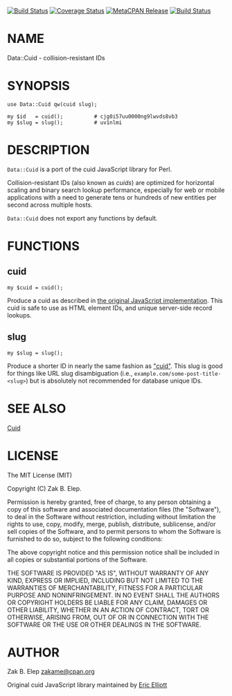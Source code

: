 [![Build Status](https://travis-ci.org/zakame/Data-Cuid.svg?branch=master)](https://travis-ci.org/zakame/Data-Cuid) [![Coverage Status](https://img.shields.io/coveralls/zakame/Data-Cuid/master.svg?style=flat)](https://coveralls.io/r/zakame/Data-Cuid?branch=master) [![MetaCPAN Release](https://badge.fury.io/pl/Data-Cuid.svg)](https://metacpan.org/release/Data-Cuid) [![Build Status](https://img.shields.io/appveyor/ci/zakame/Data-Cuid/master.svg?logo=appveyor)](https://ci.appveyor.com/project/zakame/Data-Cuid/branch/master)
# NAME

Data::Cuid - collision-resistant IDs

# SYNOPSIS

    use Data::Cuid qw(cuid slug);

    my $id   = cuid();          # cjg0i57uu0000ng9lwvds8vb3
    my $slug = slug();          # uv1nlmi

# DESCRIPTION

`Data::Cuid` is a port of the cuid JavaScript library for Perl.

Collision-resistant IDs (also known as _cuids_) are optimized for
horizontal scaling and binary search lookup performance, especially for
web or mobile applications with a need to generate tens or hundreds of
new entities per second across multiple hosts.

`Data::Cuid` does not export any functions by default.

# FUNCTIONS

## cuid

    my $cuid = cuid();

Produce a cuid as described in [the original JavaScript
implementation](https://github.com/ericelliott/cuid#broken-down).  This
cuid is safe to use as HTML element IDs, and unique server-side record
lookups.

## slug

    my $slug = slug();

Produce a shorter ID in nearly the same fashion as ["cuid"](#cuid).  This slug
is good for things like URL slug disambiguation (i.e., `example.com/some-post-title-<slug>`) but is absolutely not recommended
for database unique IDs.

# SEE ALSO

[Cuid](http://usecuid.org/)

# LICENSE

The MIT License (MIT)

Copyright (C) Zak B. Elep.

Permission is hereby granted, free of charge, to any person obtaining a
copy of this software and associated documentation files (the
"Software"), to deal in the Software without restriction, including
without limitation the rights to use, copy, modify, merge, publish,
distribute, sublicense, and/or sell copies of the Software, and to
permit persons to whom the Software is furnished to do so, subject to
the following conditions:

The above copyright notice and this permission notice shall be included
in all copies or substantial portions of the Software.

THE SOFTWARE IS PROVIDED "AS IS", WITHOUT WARRANTY OF ANY KIND, EXPRESS
OR IMPLIED, INCLUDING BUT NOT LIMITED TO THE WARRANTIES OF
MERCHANTABILITY, FITNESS FOR A PARTICULAR PURPOSE AND
NONINFRINGEMENT. IN NO EVENT SHALL THE AUTHORS OR COPYRIGHT HOLDERS BE
LIABLE FOR ANY CLAIM, DAMAGES OR OTHER LIABILITY, WHETHER IN AN ACTION
OF CONTRACT, TORT OR OTHERWISE, ARISING FROM, OUT OF OR IN CONNECTION
WITH THE SOFTWARE OR THE USE OR OTHER DEALINGS IN THE SOFTWARE.

# AUTHOR

Zak B. Elep <zakame@cpan.org>

Original cuid JavaScript library maintained by [Eric
Elliott](https://ericelliottjs.com)
